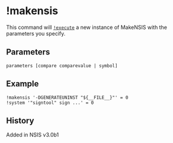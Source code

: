 # !makensis

This command will [`!execute`][1] a new instance of MakeNSIS with the parameters you specify.

## Parameters

    parameters [compare comparevalue | symbol]

## Example

    !makensis '-DGENERATEUNINST "${__FILE__}"' = 0
    !system '"signtool" sign ...' = 0

## History

Added in NSIS v3.0b1

[1]: !execute.md